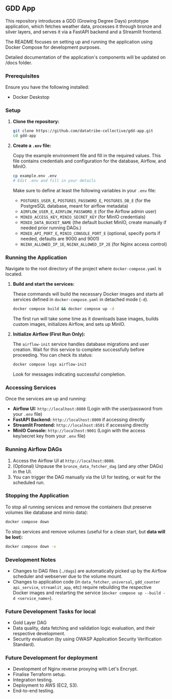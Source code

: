 ## GDD App

This repository introduces a GDD (Growing Degree Days) prototype application, which fetches weather data, processes it through bronze and silver layers, and serves it via a FastAPI backend and a Streamlit frontend.

The README focuses on setting up and running the application using Docker Compose for development purposes.

Detailed documentation of the application's components will be updated on /docs folder.

### Prerequisites

Ensure you have the following installed:

- Docker Deskstop

### Setup

1.  **Clone the repository:**

    ```bash
    git clone https://github.com/datatribe-collective/gdd-app.git
    cd gdd-app
    ```

2.  **Create a `.env` file:**

    Copy the example environment file and fill in the required values. This file contains credentials and configuration for the database, Airflow, and MinIO.

    ```bash
    cp example.env .env
    # Edit .env and fill in your details
    ```

    Make sure to define at least the following variables in your `.env` file:

    - `POSTGRES_USER_E`, `POSTGRES_PASSWORD_E`, `POSTGRES_DB_E` (for the PostgreSQL database, meant for airflow metadata)
    - `AIRFLOW_USER_E`, `AIRFLOW_PASSWORD_E` (for the Airflow admin user)
    - `MINIO_ACCESS_KEY`, `MINIO_SECRET_KEY` (for MinIO credentials)
    - `MINIO_DATA_BUCKET_NAME` (the default bucket MinIO, create manually if needed prior running DAGs.)
    - `MINIO_API_PORT_E`, `MINIO_CONSOLE_PORT_E` (optional, specify ports if needed, defaults are 9000 and 9001)
    - `NGINX_ALLOWED_IP_1E`, `NGINX_ALLOWED_IP_2E` (for Nginx access control)

### Running the Application

Navigate to the root directory of the project where `docker-compose.yaml` is located.

1.  **Build and start the services:**

    These commands will build the necessary Docker images and starts all services defined in `docker-compose.yaml` in detached mode (`-d`).

    ```bash
    docker compose build && docker compose up -d
    ```

    The first run will take some time as it downloads base images, builds custom images, initializes Airflow, and sets up MinIO.

2.  **Initialize Airflow (First Run Only):**

    The `airflow-init` service handles database migrations and user creation. Wait for this service to complete successfully before proceeding. You can check its status:

    ```bash
    docker compose logs airflow-init
    ```

    Look for messages indicating successful completion.

### Accessing Services

Once the services are up and running:

- **Airflow UI:** `http://localhost:8080` (Login with the user/password from your `.env` file)
- **FastAPI Backend:** `http://localhost:8000` if accessing directly
- **Streamlit Frontend:** `http://localhost:8501` if accessing directly
- **MinIO Console:** `http://localhost:9001` (Login with the access key/secret key from your `.env` file)

### Running Airflow DAGs

1.  Access the Airflow UI at `http://localhost:8080`.
2.  (Optional) Unpause the `bronze_data_fetcher_dag` (and any other DAGs) in the UI.
3.  You can trigger the DAG manually via the UI for testing, or wait for the scheduled run.

### Stopping the Application

To stop all running services and remove the containers (but preserve volumes like database and minio data):

```bash
docker compose down
```

To stop services and remove volumes (useful for a clean start, but **data will be lost**):

```bash
docker compose down -v
```

### Development Notes

- Changes to DAG files (`./dags`) are automatically picked up by the Airflow scheduler and webserver due to the volume mount.
- Changes to application code (in `data_fetcher`, `universal`, `gdd_counter` `api_service`, `streamlit_app`, etc) require rebuilding the respective Docker images and restarting the service (`docker compose up --build -d <service_name>`).

### Future Development Tasks for local

- Gold Layer DAG
- Data quality, data fetching and validation logic evaluation, and their respective development.
- Security evaluation (by using OWASP Application Security Verification Standard).

### Future Development for deployment

- Development of Nginx reverse proxying with Let's Encrypt.
- Finalise Terraform setup.
- Integration testing.
- Deployment to AWS (EC2, S3).
- End-to-end testing.
